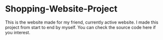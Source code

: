 # Shopping-Website-Project
This is the website made for my friend, currently active website. I made this project from start to end by myself. You can check the source code here if you interest.
